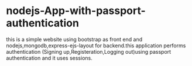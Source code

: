 # nodejs-App-with-passport-authentication
this is a simple website using bootstrap as front end and nodejs,mongodb,express-ejs-layout for backend.this application performs authentication
(Signing up,Registeration,Logging out)using passport authentication and it uses sessions.
